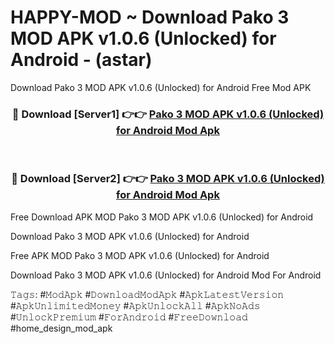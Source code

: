 # HAPPY-MOD ~ Download Pako 3 MOD APK v1.0.6 (Unlocked) for Android - (astar)
Download Pako 3 MOD APK v1.0.6 (Unlocked) for Android Free Mod APK

<div align="center">
<h3>🔴 Download [Server1] 👉👉 <a href="https://apk-comot.site?title=Pako_3_MOD_APK_v1.0.6_(Unlocked)_for_Android">Pako 3 MOD APK v1.0.6 (Unlocked) for Android Mod Apk</a></h3><br>

<h3>🔴 Download [Server2] 👉👉 <a href="https://apk-comot.site?title=Pako_3_MOD_APK_v1.0.6_(Unlocked)_for_Android">Pako 3 MOD APK v1.0.6 (Unlocked) for Android Mod Apk</a></h3>
</div>


Free Download APK MOD Pako 3 MOD APK v1.0.6 (Unlocked) for Android

Download Pako 3 MOD APK v1.0.6 (Unlocked) for Android 

Free APK MOD Pako 3 MOD APK v1.0.6 (Unlocked) for Android 

Download Pako 3 MOD APK v1.0.6 (Unlocked) for Android Mod For Android

𝚃𝚊𝚐𝚜: #𝙼𝚘𝚍𝙰𝚙𝚔 #𝙳𝚘𝚠𝚗𝚕𝚘𝚊𝚍𝙼𝚘𝚍𝙰𝚙𝚔 #𝙰𝚙𝚔𝙻𝚊𝚝𝚎𝚜𝚝𝚅𝚎𝚛𝚜𝚒𝚘𝚗 #𝙰𝚙𝚔𝚄𝚗𝚕𝚒𝚖𝚒𝚝𝚎𝚍𝙼𝚘𝚗𝚎𝚢 #𝙰𝚙𝚔𝚄𝚗𝚕𝚘𝚌𝚔𝙰𝚕𝚕 #𝙰𝚙𝚔𝙽𝚘𝙰𝚍𝚜 #𝚄𝚗𝚕𝚘𝚌𝚔𝙿𝚛𝚎𝚖𝚒𝚞𝚖 #𝙵𝚘𝚛𝙰𝚗𝚍𝚛𝚘𝚒𝚍 #𝙵𝚛𝚎𝚎𝙳𝚘𝚠𝚗𝚕𝚘𝚊𝚍 #home_design_mod_apk